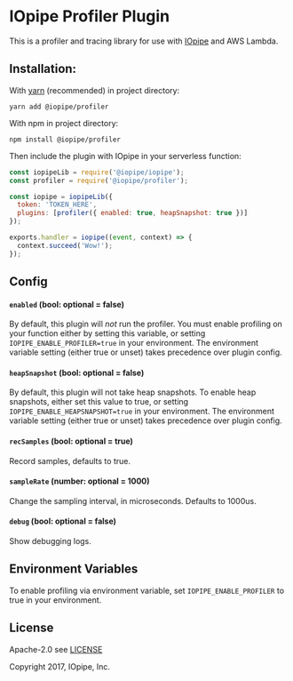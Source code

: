 # IOpipe Profiler Plugin

This is a profiler and tracing library for use with [IOpipe](https://iopipe.com)
and AWS Lambda.

## Installation:

With [yarn](https://yarnpkg.com/) (recommended) in project directory:

`yarn add @iopipe/profiler`

With npm in project directory:

`npm install @iopipe/profiler`

Then include the plugin with IOpipe in your serverless function:

```js
const iopipeLib = require('@iopipe/iopipe');
const profiler = require('@iopipe/profiler');

const iopipe = iopipeLib({
  token: 'TOKEN_HERE',
  plugins: [profiler({ enabled: true, heapSnapshot: true })]
});

exports.handler = iopipe((event, context) => {
  context.succeed('Wow!');
});
```

## Config

#### `enabled` (bool: optional = false)

By default, this plugin will _not_ run the profiler. You must enable profiling on your function either by setting this variable, or setting `IOPIPE_ENABLE_PROFILER=true` in your environment. The environment variable setting (either true or unset) takes precedence over plugin config.

#### `heapSnapshot` (bool: optional = false)

By default, this plugin will not take heap snapshots. To enable heap snapshots, either set this value to true, or setting `IOPIPE_ENABLE_HEAPSNAPSHOT=true` in your environment. The environment variable setting (either true or unset) takes precedence over plugin config.

#### `recSamples` (bool: optional = true)

Record samples, defaults to true.

#### `sampleRate` (number: optional = 1000)

Change the sampling interval, in microseconds. Defaults to 1000us.

#### `debug` (bool: optional = false)

Show debugging logs.

## Environment Variables

To enable profiling via environment variable, set `IOPIPE_ENABLE_PROFILER` to true in your environment.

## License

Apache-2.0 see [LICENSE](https://www.apache.org/licenses/LICENSE-2.0.html)

Copyright 2017, IOpipe, Inc.
